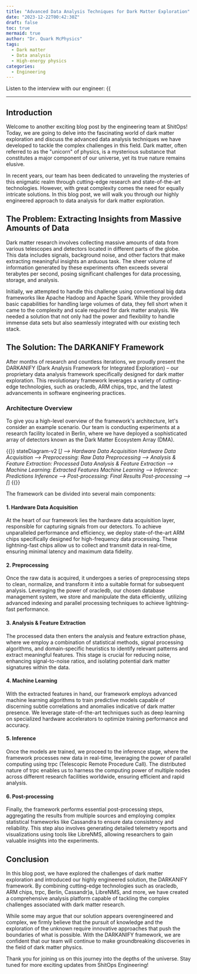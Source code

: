 ```yaml
---
title: "Advanced Data Analysis Techniques for Dark Matter Exploration"
date: "2023-12-22T00:42:30Z"
draft: false
toc: true
mermaid: true
author: "Dr. Quark McPhysics"
tags:
  - Dark matter
  - Data analysis
  - High-energy physics
categories:
  - Engineering
---
```


Listen to the interview with our engineer: {{<audio src="https://s3.chaops.de/shitops/podcasts/advanced-data-analysis-techniques-for-dark-matter-exploration.mp3" class="audio">}}

---

## Introduction

Welcome to another exciting blog post by the engineering team at ShitOps! Today, we are going to delve into the fascinating world of dark matter exploration and discuss the advanced data analysis techniques we have developed to tackle the complex challenges in this field. Dark matter, often referred to as the "unicorn" of physics, is a mysterious substance that constitutes a major component of our universe, yet its true nature remains elusive. 

In recent years, our team has been dedicated to unraveling the mysteries of this enigmatic realm through cutting-edge research and state-of-the-art technologies. However, with great complexity comes the need for equally intricate solutions. In this blog post, we will walk you through our highly engineered approach to data analysis for dark matter exploration.

## The Problem: Extracting Insights from Massive Amounts of Data

Dark matter research involves collecting massive amounts of data from various telescopes and detectors located in different parts of the globe. This data includes signals, background noise, and other factors that make extracting meaningful insights an arduous task. The sheer volume of information generated by these experiments often exceeds several terabytes per second, posing significant challenges for data processing, storage, and analysis.

Initially, we attempted to handle this challenge using conventional big data frameworks like Apache Hadoop and Apache Spark. While they provided basic capabilities for handling large volumes of data, they fell short when it came to the complexity and scale required for dark matter analysis. We needed a solution that not only had the power and flexibility to handle immense data sets but also seamlessly integrated with our existing tech stack.

## The Solution: The DARKANIFY Framework

After months of research and countless iterations, we proudly present the DARKANIFY (Dark Analysis Framework for Integrated Exploration) – our proprietary data analysis framework specifically designed for dark matter exploration. This revolutionary framework leverages a variety of cutting-edge technologies, such as oracledb, ARM chips, trpc, and the latest advancements in software engineering practices.

### Architecture Overview

To give you a high-level overview of the framework's architecture, let's consider an example scenario. Our team is conducting experiments at a research facility located in Berlin, where we have deployed a sophisticated array of detectors known as the Dark Matter Ecosystem Array (DMA).

{{<mermaid>}}
stateDiagram-v2
    [*] --> Hardware Data Acquisition
    Hardware Data Acquisition --> Preprocessing: Raw Data
    Preprocessing --> Analysis & Feature Extraction: Processed Data
    Analysis & Feature Extraction --> Machine Learning: Extracted Features
    Machine Learning --> Inference: Predictions
    Inference --> Post-processing: Final Results
    Post-processing --> [*]
{{</mermaid>}}

The framework can be divided into several main components:

#### 1. Hardware Data Acquisition

At the heart of our framework lies the hardware data acquisition layer, responsible for capturing signals from our detectors. To achieve unparalleled performance and efficiency, we deploy state-of-the-art ARM chips specifically designed for high-frequency data processing. These lightning-fast chips allow us to collect and transmit data in real-time, ensuring minimal latency and maximum data fidelity.

#### 2. Preprocessing

Once the raw data is acquired, it undergoes a series of preprocessing steps to clean, normalize, and transform it into a suitable format for subsequent analysis. Leveraging the power of oracledb, our chosen database management system, we store and manipulate the data efficiently, utilizing advanced indexing and parallel processing techniques to achieve lightning-fast performance.

#### 3. Analysis & Feature Extraction

The processed data then enters the analysis and feature extraction phase, where we employ a combination of statistical methods, signal processing algorithms, and domain-specific heuristics to identify relevant patterns and extract meaningful features. This stage is crucial for reducing noise, enhancing signal-to-noise ratios, and isolating potential dark matter signatures within the data.

#### 4. Machine Learning

With the extracted features in hand, our framework employs advanced machine learning algorithms to train predictive models capable of discerning subtle correlations and anomalies indicative of dark matter presence. We leverage state-of-the-art techniques such as deep learning on specialized hardware accelerators to optimize training performance and accuracy.

#### 5. Inference

Once the models are trained, we proceed to the inference stage, where the framework processes new data in real-time, leveraging the power of parallel computing using trpc (Telescopic Remote Procedure Call). The distributed nature of trpc enables us to harness the computing power of multiple nodes across different research facilities worldwide, ensuring efficient and rapid analysis.

#### 6. Post-processing

Finally, the framework performs essential post-processing steps, aggregating the results from multiple sources and employing complex statistical frameworks like Cassandra to ensure data consistency and reliability. This step also involves generating detailed telemetry reports and visualizations using tools like LibreNMS, allowing researchers to gain valuable insights into the experiments.

## Conclusion

In this blog post, we have explored the challenges of dark matter exploration and introduced our highly engineered solution, the DARKANIFY framework. By combining cutting-edge technologies such as oracledb, ARM chips, trpc, Berlin, Cassandr}a, LibreNMS, and more, we have created a comprehensive analysis platform capable of tackling the complex challenges associated with dark matter research.

While some may argue that our solution appears overengineered and complex, we firmly believe that the pursuit of knowledge and the exploration of the unknown require innovative approaches that push the boundaries of what is possible. With the DARKANIFY framework, we are confident that our team will continue to make groundbreaking discoveries in the field of dark matter physics.

Thank you for joining us on this journey into the depths of the universe. Stay tuned for more exciting updates from ShitOps Engineering!